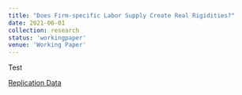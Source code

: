 ```yaml
---
title: "Does Firm-specific Labor Supply Create Real Rigidities?"
date: 2021-06-01
collection: research
status: 'workingpaper'
venue: 'Working Paper'
---
```

Test

[Replication Data](https://dataverse.harvard.edu/dataset.xhtml?persistentId=doi:10.7910/DVN/RKPFLB)